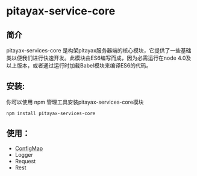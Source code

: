 # pitayax-service-core
## 简介
pitayax-services-core 是构架pitayax服务器端的核心模块，它提供了一些基础类以便我们进行快速开发。此模块由ES6编写而成，因为必需运行在node 4.0及以上版本，或者通过运行时加载Babel模块来编译ES6的代码。

## 安装:
你可以使用 npm 管理工具安装pitayax-services-core模块
```
npm install pitayax-services-core
```

## 使用：
- [ConfigMap](https://github.com/PitayaX/pitayax-service-core/blob/master/doc/ConfigMapCN.md)
- Logger
- Request
- Rest
